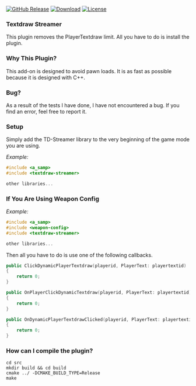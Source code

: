 [![GitHub Release](https://img.shields.io/github/release/BenBurak/Textdraw-Streamer.svg)](https://github.com/BenBurak/Textdraw-Streamer/releases/latest) [![Download](https://img.shields.io/github/downloads/BenBurak/Textdraw-Streamer/total?color=blue)](https://github.com/BenBurak/Textdraw-Streamer/releases/latest) [![License](https://img.shields.io/github/license/BenBurak/Textdraw-Streamer?color=blue)](https://github.com/BenBurak/Textdraw-Streamer)

### Textdraw Streamer
This plugin removes the PlayerTextdraw limit. All you have to do is install the plugin.

### Why This Plugin?
This add-on is designed to avoid pawn loads. It is as fast as possible because it is designed with C++.

### Bug?
As a result of the tests I have done, I have not encountered a bug. If you find an error, feel free to report it.

### Setup
Simply add the TD-Streamer library to the very beginning of the game mode you are using.

_Example:_
```c++
#include <a_samp>
#include <textdraw-streamer>

other libraries...
```

### If You Are Using Weapon Config

_Example:_
```c++
#include <a_samp>
#include <weapon-config>
#include <textdraw-streamer>

other libraries...
```

Then all you have to do is use one of the following callbacks.

```c++
public ClickDynamicPlayerTextdraw(playerid, PlayerText: playertextid)
{
	return 0;
}

public OnPlayerClickDynamicTextdraw(playerid, PlayerText: playertextid)
{
	return 0;
}

public OnDynamicPlayerTextdrawClicked(playerid, PlayerText: playertextid)
{
	return 0;
}
```

### How can I compile the plugin?
```
cd src
mkdir build && cd build
cmake ../ -DCMAKE_BUILD_TYPE=Release
make
```

